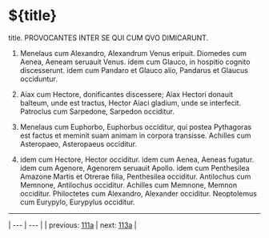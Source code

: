 # ${title}

title. PROVOCANTES INTER SE QUI CUM QVO DIMICARUNT.



1. Menelaus cum Alexandro, Alexandrum Venus eripuit. Diomedes cum Aenea, Aeneam seruauit Venus. idem cum Glauco, in hospitio cognito discesserunt. idem cum Pandaro et Glauco alio, Pandarus et Glaucus occiduntur.



2. Aiax cum Hectore, donificantes discessere; Aiax Hectori donauit balteum, unde est tractus, Hector Aiaci gladium, unde se interfecit. Patroclus cum Sarpedone, Sarpedon occiditur.



3. Menelaus cum Euphorbo, Euphorbus occiditur, qui postea Pythagoras est factus et meminit suam animam in corpora transisse. Achilles cum Asteropaeo, Asteropaeus occiditur.



4. idem cum Hectore, Hector occiditur. idem cum Aenea, Aeneas fugatur. idem cum Agenore, Agenorem seruauit Apollo. idem cum Penthesilea Amazone Martis et Otrerae filia, Penthesilea occiditur. Antilochus cum Memnone, Antilochus occiditur. Achilles cum Memnone, Memnon occiditur. Philoctetes cum Alexandro, Alexander occiditur. Neoptolemus cum Eurypylo, Eurypylus occiditur.



---

| --- | --- |
| previous: [111a](../111a/) | next: [113a](../113a/) |